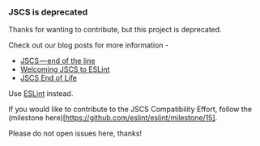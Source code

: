 ### JSCS is deprecated

Thanks for wanting to contribute, but this project is deprecated.

Check out our blog posts for more information -
    
* [JSCS — end of the line](https://medium.com/@markelog/jscs-end-of-the-line-bc9bf0b3fdb2)
* [Welcoming JSCS to ESLint](http://eslint.org/blog/2016/04/welcoming-jscs-to-eslint)
* [JSCS End of Life](http://eslint.org/blog/2016/07/jscs-end-of-life)

Use [ESLint](http://eslint.org/) instead.

If you would like to contribute to the JSCS Compatibility Effort, follow the (milestone here)[https://github.com/eslint/eslint/milestone/15].

Please do not open issues here, thanks!
